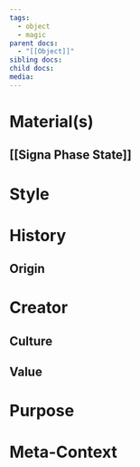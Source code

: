 ```yaml
---
tags:
  - object
  - magic
parent docs:
  - "[[Object]]"
sibling docs: 
child docs: 
media:
---
```

# Material(s)

## [[Signa Phase State]]
# Style 

# History 
## Origin
# Creator 
## Culture

## Value
# Purpose 


# Meta-Context 
